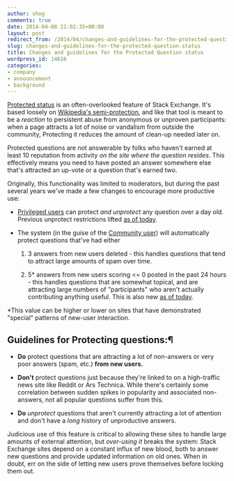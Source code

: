 ```yaml
---
author: shog
comments: true
date: 2014-04-08 21:02:35+00:00
layout: post
redirect_from: /2014/04/changes-and-guidelines-for-the-protected-question-status
slug: changes-and-guidelines-for-the-protected-question-status
title: Changes and guidelines for the Protected Question status
wordpress_id: 14616
categories:
- company
- announcement
- background
---
```


[Protected status](http://blog.stackoverflow.com/2010/06/new-protected-question-status/) is an often-overlooked feature of Stack Exchange. It's based loosely on [Wikipedia's semi-protection](http://en.wikipedia.org/wiki/Wikipedia:Rough_guide_to_semi-protection), and like that tool is meant to be a _reaction_ to persistent abuse from anonymous or unproven participants: when a page attracts a lot of noise or vandalism from outside the community, Protecting it reduces the amount of clean-up needed later on. 





Protected questions are not answerable by folks who haven't earned at least 10 reputation from activity _on the site where the question resides_. This effectively means you need to have posted an answer somewhere else that's attracted an up-vote or a question that's earned two.





Originally, this functionality was limited to moderators, but during the past several years we've made a few changes to encourage more productive use:







  * [Privileged users](http://stackoverflow.com/help/privileges/protect-questions) can protect _and unprotect_ any question over a day old. Previous unprotect restrictions lifted [as of today](http://meta.stackoverflow.com/questions/226619/auto-protect-questions-that-get-more-than-n-answers-from-new-users-in-a-24-hour/228805#228805).



  * The system (in the guise of the [Community user](http://stackoverflow.com/users/-1/community)) will automatically protect questions that've had either




    1. 3 answers from new users deleted - this handles questions that tend to attract large amounts of spam over time.


    2. 5* answers from new users scoring <= 0 posted in the past 24 hours - this handles questions that are somewhat topical, and are attracting large numbers of "participants" who aren't actually contributing anything useful. This is also new [as of today](http://meta.stackoverflow.com/questions/226619/auto-protect-questions-that-get-more-than-n-answers-from-new-users-in-a-24-hour/228805#228805).



*This value can be higher or lower on sites that have demonstrated "special" patterns of new-user interaction.



## Guidelines for Protecting questions:¶







  * **Do** protect questions that are attracting a lot of non-answers or very poor answers (spam, etc.) **from new users.**



  * **Don't** protect questions just because they're linked to on a high-traffic news site like Reddit or Ars Technica. While there's certainly some correlation between sudden spikes in popularity and associated non-answers, not all popular questions suffer from this.



  * **Do** _unprotect_ questions that aren't currently attracting a lot of attention and don't have a _long_ history of unproductive answers.






Judicious use of this feature is critical to allowing these sites to handle large amounts of external attention, but _over-using it_ breaks the system: Stack Exchange sites depend on a constant influx of new blood, both to answer new questions and provide updated information on old ones. When in doubt, err on the side of letting new users prove themselves before locking them out.
